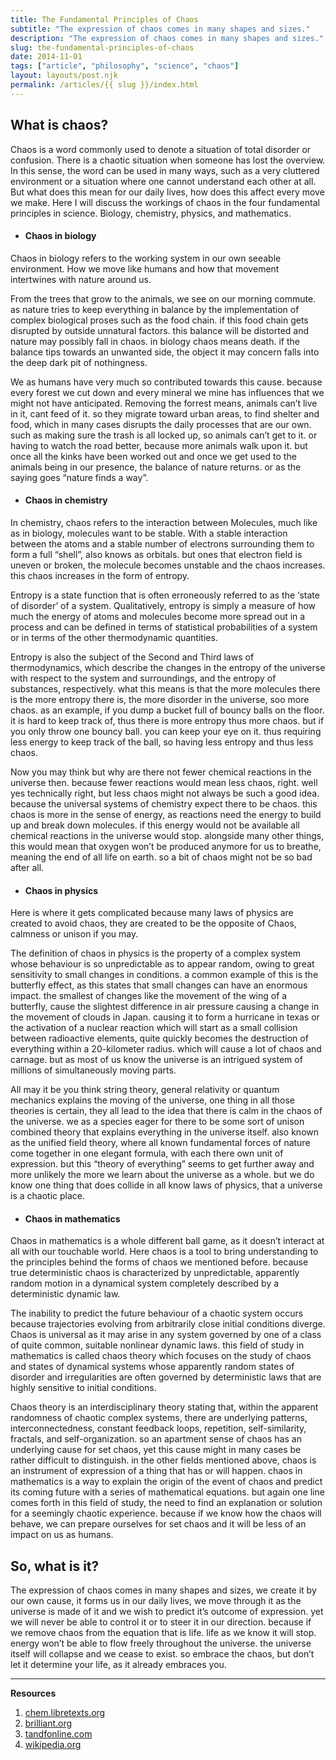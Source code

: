 ```yaml
---
title: The Fundamental Principles of Chaos
subtitle: "The expression of chaos comes in many shapes and sizes."
description: "The expression of chaos comes in many shapes and sizes."
slug: the-fundamental-principles-of-chaos
date: 2014-11-01
tags: ["article", "philosophy", "science", "chaos"]
layout: layouts/post.njk
permalink: /articles/{{ slug }}/index.html
---
```


## What is chaos?

Chaos is a word commonly used to denote a situation of total disorder or confusion. There is a chaotic situation when someone has lost the overview. In this sense, the word can be used in many ways, such as a very cluttered environment or a situation where one cannot understand each other at all. But what does this mean for our daily lives, how does this affect every move we make. Here I will discuss the workings of chaos in the four fundamental principles in science. Biology, chemistry, physics, and mathematics.

- #### Chaos in biology

Chaos in biology refers to the working system in our own seeable environment. How we move like humans and how that movement intertwines with nature around us.

From the trees that grow to the animals, we see on our morning commute. as nature tries to keep everything in balance by the implementation of complex biological proses such as the food chain. if this food chain gets disrupted by outside unnatural factors. this balance will be distorted and nature may possibly fall in chaos. in biology chaos means death. if the balance tips towards an unwanted side, the object it may concern falls into the deep dark pit of nothingness.

We as humans have very much so contributed towards this cause. because every forest we cut down and every mineral we mine has influences that we might not have anticipated. Removing the forrest means, animals can’t live in it, cant feed of it. so they migrate toward urban areas, to find shelter and food, which in many cases disrupts the daily processes that are our own. such as making sure the trash is all locked up, so animals can’t get to it. or having to watch the road better, because more animals walk upon it. but once all the kinks have been worked out and once we get used to the animals being in our presence, the balance of nature returns. or as the saying goes “nature finds a way”.

- #### Chaos in chemistry

In chemistry, chaos refers to the interaction between Molecules, much like as in biology, molecules want to be stable. With a stable interaction between the atoms and a stable number of electrons surrounding them to form a full “shell”, also knows as orbitals. but ones that electron field is uneven or broken, the molecule becomes unstable and the chaos increases. this chaos increases in the form of entropy.

Entropy is a state function that is often erroneously referred to as the ‘state of disorder’ of a system. Qualitatively, entropy is simply a measure of how much the energy of atoms and molecules become more spread out in a process and can be defined in terms of statistical probabilities of a system or in terms of the other thermodynamic quantities.

Entropy is also the subject of the Second and Third laws of thermodynamics, which describe the changes in the entropy of the universe with respect to the system and surroundings, and the entropy of substances, respectively. what this means is that the more molecules there is the more entropy there is, the more disorder in the universe, soo more chaos. as an example, if you dump a bucket full of bouncy balls on the floor. it is hard to keep track of, thus there is more entropy thus more chaos. but if you only throw one bouncy ball. you can keep your eye on it. thus requiring less energy to keep track of the ball, so having less entropy and thus less chaos.

Now you may think but why are there not fewer chemical reactions in the universe then. because fewer reactions would mean less chaos, right. well yes technically right, but less chaos might not always be such a good idea. because the universal systems of chemistry expect there to be chaos. this chaos is more in the sense of energy, as reactions need the energy to build up and break down molecules. if this energy would not be available all chemical reactions in the universe would stop. alongside many other things, this would mean that oxygen won’t be produced anymore for us to breathe, meaning the end of all life on earth. so a bit of chaos might not be so bad after all.

- #### Chaos in physics

Here is where it gets complicated because many laws of physics are created to avoid chaos, they are created to be the opposite of Chaos, calmness or unison if you may.

The definition of chaos in physics is the property of a complex system whose behaviour is so unpredictable as to appear random, owing to great sensitivity to small changes in conditions. a common example of this is the butterfly effect, as this states that small changes can have an enormous impact. the smallest of changes like the movement of the wing of a butterfly, cause the slightest difference in air pressure causing a change in the movement of clouds in Japan. causing it to form a hurricane in texas or the activation of a nuclear reaction which will start as a small collision between radioactive elements, quite quickly becomes the destruction of everything within a 20-kilometer radius. which will cause a lot of chaos and carnage. but as most of us know the universe is an intrigued system of millions of simultaneously moving parts.

All may it be you think string theory, general relativity or quantum mechanics explains the moving of the universe, one thing in all those theories is certain, they all lead to the idea that there is calm in the chaos of the universe. we as a species eager for there to be some sort of unison combined theory that explains everything in the universe itself. also known as the unified field theory, where all known fundamental forces of nature come together in one elegant formula, with each there own unit of expression. but this “theory of everything” seems to get further away and more unlikely the more we learn about the universe as a whole. but we do know one thing that does collide in all know laws of physics, that a universe is a chaotic place.

- #### Chaos in mathematics

Chaos in mathematics is a whole different ball game, as it doesn’t interact at all with our touchable world. Here chaos is a tool to bring understanding to the principles behind the forms of chaos we mentioned before. because true deterministic chaos is characterized by unpredictable, apparently random motion in a dynamical system completely described by a deterministic dynamic law.

The inability to predict the future behaviour of a chaotic system occurs because trajectories evolving from arbitrarily close initial conditions diverge. Chaos is universal as it may arise in any system governed by one of a class of quite common, suitable nonlinear dynamic laws. this field of study in mathematics is called chaos theory which focuses on the study of chaos and states of dynamical systems whose apparently random states of disorder and irregularities are often governed by deterministic laws that are highly sensitive to initial conditions.

Chaos theory is an interdisciplinary theory stating that, within the apparent randomness of chaotic complex systems, there are underlying patterns, interconnectedness, constant feedback loops, repetition, self-similarity, fractals, and self-organization. so an apartment sense of chaos has an underlying cause for set chaos, yet this cause might in many cases be rather difficult to distinguish. in the other fields mentioned above, chaos is an instrument of expression of a thing that has or will happen. chaos in mathematics is a way to explain the origin of the event of chaos and predict its coming future with a series of mathematical equations. but again one line comes forth in this field of study, the need to find an explanation or solution for a seemingly chaotic experience. because if we know how the chaos will behave, we can prepare ourselves for set chaos and it will be less of an impact on us as humans.

## So, what is it?

The expression of chaos comes in many shapes and sizes, we create it by our own cause, it forms us in our daily lives, we move through it as the universe is made of it and we wish to predict it’s outcome of expression. yet we will never be able to control it or to steer it in our direction. because if we remove chaos from the equation that is life. life as we know it will stop. energy won’t be able to flow freely throughout the universe. the universe itself will collapse and we cease to exist. so embrace the chaos, but don’t let it determine your life, as it already embraces you.

---

**Resources**
1. [chem.libretexts.org](https://chem.libretexts.org/Bookshelves/Physical_and_Theoretical_Chemistry_Textbook_Maps/Supplemental_Modules_(Physical_and_Theoretical_Chemistry)/Thermodynamics/Energies_and_Potentials/Entropy)
2. [brilliant.org](https://brilliant.org/wiki/chaos-theory/)
3. [tandfonline.com](https://www.tandfonline.com/doi/abs/10.1080/09291019509360338?journalCode=nbrr20)
4. [wikipedia.org](https://en.wikipedia.org/wiki/Butterfly_effect)
